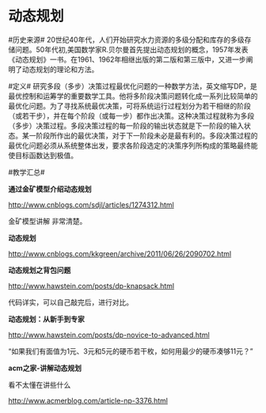 # 动态规划



#历史来源#
20世纪40年代，人们开始研究水力资源的多级分配和库存的多级存储问题。50年代初,美国数学家R.贝尔曼首先提出动态规划的概念，1957年发表《动态规划》一书。在1961、1962年相继出版的第二版和第三版中，又进一步阐明了动态规划的理论和方法。



#定义#
研究多段（多步）决策过程最优化问题的一种数学方法，英文缩写DP，是最优控制和运筹学的重要数学工具。他将多阶段决策问题转化成一系列比较简单的最优化问题。为了寻找系统最优决策，可将系统运行过程划分为若干相继的阶段（或若干步），并在每个阶段（或每一步）都作出决策。这种决策过程就称为多段（多步）决策过程。多段决策过程的每一阶段的输出状态就是下一阶段的输入状态。某一阶段所作出的最优决策，对于下一阶段未必是最有利的。多段决策过程的最优化问题必须从系统整体出发，要求各阶段选定的决策序列所构成的策略最终能使目标函数达到极值。 


#教学汇总#


**通过金矿模型介绍动态规划**

http://www.cnblogs.com/sdjl/articles/1274312.html

金矿模型讲解 非常清楚。

**动态规划**

http://www.cnblogs.com/kkgreen/archive/2011/06/26/2090702.html


**动态规划之背包问题**

http://www.hawstein.com/posts/dp-knapsack.html

代码详实，可以自己敲完后，进行对比。


**动态规划：从新手到专家**

http://www.hawstein.com/posts/dp-novice-to-advanced.html

“如果我们有面值为1元、3元和5元的硬币若干枚，如何用最少的硬币凑够11元？”


**acm之家-讲解动态规划**

看不太懂在讲些什么

http://www.acmerblog.com/article-np-3376.html